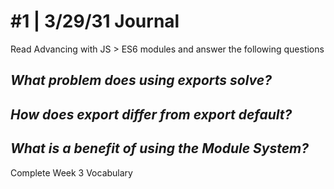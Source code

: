 # #1 | 3/29/31 Journal


Read Advancing with JS > ES6 modules and answer the following questions

## *What problem does using exports solve?*

## *How does export differ from export default?*

## *What is a benefit of using the Module System?*

Complete Week 3 Vocabulary